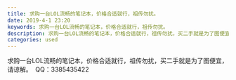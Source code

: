 ```yaml
---
title: 求购一台LOL流畅的笔记本，价格合适就行，祖传勿扰。
date: 2019-4-1 23:20
keywords: 求购一台LOL流畅的笔记本，价格合适就行，祖传勿扰。
description: 求购一台LOL流畅的笔记本，价格合适就行，祖传勿扰，买二手就是为了图便宜，请谅解。  QQ：3385435422
categories: used
---
```

<td class="t_f" id="postmessage_3369981">

求购一台LOL流畅的笔记本，价格合适就行，祖传勿扰，买二手就是为了图便宜，请谅解。  QQ：3385435422</td>
